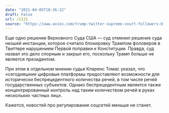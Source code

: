```yaml
---
date: "2021-04-05T18:36:22"
draft: False
url: /2121
source: "https://www.axios.com/trump-twitter-supreme-court-followers-block-d6704a4d-ab93-4d5c-b798-e5bfc9ea6ea5.html"
---
```


Еще одно решение Верховного Суда США — суд отменил решение суда низшей инстанции, которое считало блокировку Трампом фоловеров в Твиттере нарушением Первой поправки к Конституции. Правда, суд назвал это дело спорным и закрыл его, поскольку Трамп больше не является президентом.

При этом в отдельном мнении судья Кларенс Томас указал, что «сегодняшние цифровые платформы предоставляют возможности для исторически беспрецедентного количества речей, в том числе речей государственных субъектов. Однако беспрецедентным является также концентрированный контроль над таким количеством речей в руках нескольких частных лиц».

Кажется, новостей про регулирование соцсетей меньше не станет.
